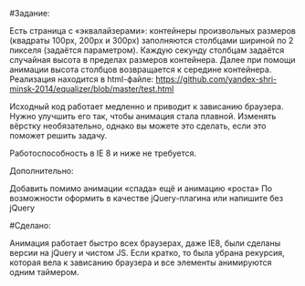 #Задание:

Есть страница с «эквалайзерами»: контейнеры произвольных размеров (квадраты 100px, 200px и 300px) заполняются столбцами шириной по 2 пикселя (задаётся параметром). Каждую секунду столбцам задаётся случайная высота в пределах размеров контейнера. Далее при помощи анимации высота столбцов возвращается к середине контейнера.
Реализация находится в html-файле: https://github.com/yandex-shri-minsk-2014/equalizer/blob/master/test.html

Исходный код работает медленно и приводит к зависанию браузера. Нужно улучшить его так, чтобы анимация стала плавной. Изменять вёрстку необязательно, однако вы можете это сделать, если это поможет решить задачу.

Работоспособность в IE 8 и ниже не требуется.

Дополнительно:

Добавить помимо анимации «спада» ещё и анимацию «роста»
По возможности оформить в качестве jQuery-плагина или напишите без jQuery

#Сделано:

Анимация работает быстро всех браузерах, даже IE8, были сделаны версии на jQuery и чистом JS. Если кратко, то была убрана рекурсия, которая вела к зависанию браузера и все элементы анимируются одним таймером.